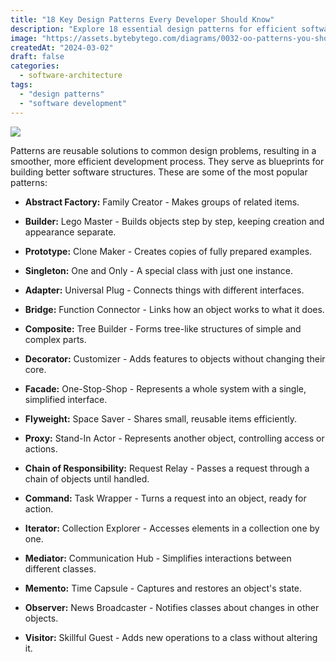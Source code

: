 ```yaml
---
title: "18 Key Design Patterns Every Developer Should Know"
description: "Explore 18 essential design patterns for efficient software development."
image: "https://assets.bytebytego.com/diagrams/0032-oo-patterns-you-should-know.png"
createdAt: "2024-03-02"
draft: false
categories:
  - software-architecture
tags:
  - "design patterns"
  - "software development"
---
```


![](https://assets.bytebytego.com/diagrams/0032-oo-patterns-you-should-know.png)

Patterns are reusable solutions to common design problems, resulting in a smoother, more efficient development process. They serve as blueprints for building better software structures. These are some of the most popular patterns:

*   **Abstract Factory:** Family Creator - Makes groups of related items.

*   **Builder:** Lego Master - Builds objects step by step, keeping creation and appearance separate.

*   **Prototype:** Clone Maker - Creates copies of fully prepared examples.

*   **Singleton:** One and Only - A special class with just one instance.

*   **Adapter:** Universal Plug - Connects things with different interfaces.

*   **Bridge:** Function Connector - Links how an object works to what it does.

*   **Composite:** Tree Builder - Forms tree-like structures of simple and complex parts.

*   **Decorator:** Customizer - Adds features to objects without changing their core.

*   **Facade:** One-Stop-Shop - Represents a whole system with a single, simplified interface.

*   **Flyweight:** Space Saver - Shares small, reusable items efficiently.

*   **Proxy:** Stand-In Actor - Represents another object, controlling access or actions.

*   **Chain of Responsibility:** Request Relay - Passes a request through a chain of objects until handled.

*   **Command:** Task Wrapper - Turns a request into an object, ready for action.

*   **Iterator:** Collection Explorer - Accesses elements in a collection one by one.

*   **Mediator:** Communication Hub - Simplifies interactions between different classes.

*   **Memento:** Time Capsule - Captures and restores an object's state.

*   **Observer:** News Broadcaster - Notifies classes about changes in other objects.

*   **Visitor:** Skillful Guest - Adds new operations to a class without altering it.
